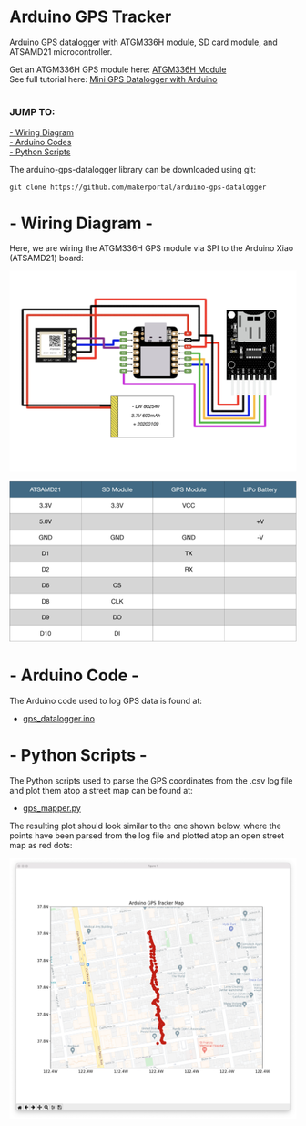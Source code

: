 # Arduino GPS Tracker 
Arduino GPS datalogger with ATGM336H module, SD card module, and ATSAMD21 microcontroller.

Get an ATGM336H GPS module here: [ATGM336H Module](https://makersportal.com/shop/) <br>
See full tutorial here: [Mini GPS Datalogger with Arduino](https://makersportal.com/blog/) <br>

# 
### JUMP TO:
<a href="#wiring">- Wiring Diagram</a><br>
<a href="#arduino">- Arduino Codes</a><br>
<a href="#python">- Python Scripts</a><br>

The arduino-gps-datalogger library can be downloaded using git:

    git clone https://github.com/makerportal/arduino-gps-datalogger

<a id="wiring"></a>
# - Wiring Diagram -
Here, we are wiring the ATGM336H GPS module via SPI to the Arduino Xiao (ATSAMD21) board:

![ATGM336H wiring to ATSAMD21](/images/atgm336h_datalogger_wiring.jpg)

![ATGM336H wiring to ATSAMD21 - table](/images/atgm336h_datalogger_wiring_table.jpg)

<a id="arduino"></a>
# - Arduino Code -
The Arduino code used to log GPS data is found at:

- [gps_datalogger.ino](/arduino/gps_datalogger.ino)

<a id="python"></a>
# - Python Scripts -
The Python scripts used to parse the GPS coordinates from the .csv log file and plot them atop a street map can be found at:

- [gps_mapper.py](/python/gps_mapper.py)

The resulting plot should look similar to the one shown below, where the points have been parsed from the log file and plotted atop an open street map as red dots:

![GPS Coordinates Mapped](/images/gps_tracker_screenshot.png)
